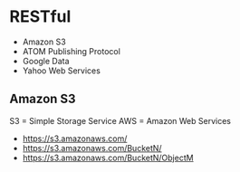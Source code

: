 RESTful
=======

  - Amazon S3
  - ATOM Publishing Protocol
  - Google Data
  - Yahoo Web Services

## Amazon S3

  S3 = Simple Storage Service
  AWS = Amazon Web Services

  - https://s3.amazonaws.com/
  - https://s3.amazonaws.com/BucketN/
  - https://s3.amazonaws.com/BucketN/ObjectM
